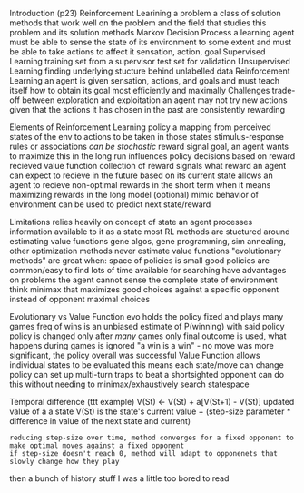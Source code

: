 Introduction (p23)
Reinforcement Learining
    a problem
    a class of solution methods that work well on the problem
    and the field that studies this problem and its solution methods
Markov Decision Process
    a learning agent must be able to sense the state of its environment to some extent and must be able to take actions to affect it
    sensation, action, goal
Supervised Learning
    training set from a supervisor
    test set for validation
Unsupervised Learning
    finding underlying stucture behind unlabelled data
Reinforcement Learning
    an agent is given sensation, actions, and goals and must teach itself how to obtain its goal most efficiently and maximally
Challenges
    trade-off between exploration and exploitation
    an agent may not try new actions given that the actions it has chosen in the past are consistently rewarding

Elements of Reinforcement Learning
    policy
        a mapping from perceived states of the env to actions to be taken in those states
        stimulus-response rules or associations
        *can be stochastic*
    reward signal
        goal, an agent wants to maximize this in the long run
        influences policy decisions based on reward recieved
    value function
        collection of reward signals
        what reward an agent can expect to recieve in the future based on its current state
        allows an agent to recieve non-optimal rewards in the short term when it means maximizing rewards in the long
    model (optional)
        mimic behavior of environment
        can be used to predict next state/reward

Limitations
    relies heavily on concept of state
        an agent processes information available to it as a state
    most RL methods are stuctured around estimating value functions
        gene algos, gene programming, sim annealing, other optimization methods never estimate value functions
        "evolutionary methods" are great when:
            space of policies is small
            good policies are common/easy to find
            lots of time available for searching
            have advantages on problems the agent cannot sense the complete state of environment
        think minimax that maximizes good choices against a specific opponent instead of opponent maximal choices

Evolutionary vs Value Function
    evo holds the policy fixed and plays many games
        freq of wins is an unbiased estimate of P(winning) with said policy
        policy is changed only after *many* games
        only final outcome is used, what happens during games is ignored
        "a win is a win" - no move was more significant, the policy overall was successful
    Value Function allows individual states to be evaluated
        this means each state/move can change policy
        can set up multi-turn traps to beat a shortsighted opponent
        can do this without needing to minimax/exhaustively search statespace

Temporal difference (ttt example)
    V(St) <- V(St) + a[V(St+1) - V(St)]
    updated value of a a state V(St) is the state's current value + (step-size parameter * difference in value of the next state and current)

    reducing step-size over time, method converges for a fixed opponent to make optimal moves against a fixed opponent
    if step-size doesn't reach 0, method will adapt to opponenets that slowly change how they play

then a bunch of history stuff I was a little too bored to read